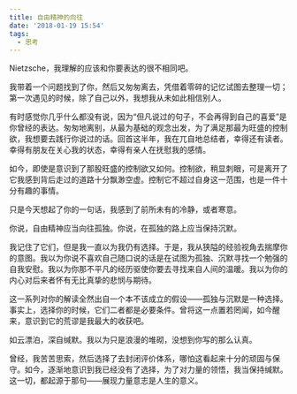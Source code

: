 ```yaml
---
title: 自由精神的向往
date: '2018-01-19 15:54'
tags:
  - 思考
---
```


Nietzsche，我理解的应该和你要表达的很不相同吧。

我带着一个问题找到了你，然后又匆匆离去，凭借着零碎的记忆试图去整理一切；第一次遇见的时候，除了自己以外，我想我从未如此相信别人。

有时感觉你几乎什么都没有说，因为“但凡说过的句子，不会再得到自己的喜爱”是你曾经的表达。匆匆地离别，从最为基础的观念出发，为了满足那最为旺盛的控制欲，我想要去践行你说过的话。回首这半年，我在兀自地总结者，幸得还有读者。幸得有朋友在关心我的状态，幸得有亲人在抚慰我的感情。

如今，即使是意识到了那股旺盛的控制欲又如何。控制欲，稍显刺眼，可是离开了它我感到背后走过的道路十分飘渺空虚。控制它不超过自身这一范围，也是一件十分有趣的事情。

只是今天想起了你的一句话，我感到了前所未有的冷静，或者寒意。

你说，自由精神应当向往孤独。你说，在孤独的路上应当保持沉默。

我记住了它们，但是我一直以为我仍有选择。于是，我从狭隘的经验视角去揣摩你的意图。我以为你说不喜欢自己随口说的话是在试图为孤独、沉默寻找一个勉强的自我安慰。我以为你那不平凡的经历驱使你要去寻找来自人间的温暖。我以为你的内心对后来者怀有无比真挚的悲悯与期待。

这一系列对你的解读全然出自一个本不该成立的假设——孤独与沉默是一种选择。事实上，选择你的时候，它们二者都是必要条件。曾将这一点置若罔闻，如今醒来，意识到它的荒谬是我最大的收获吧。

如云漂泊，深自缄默。我以为只是浪漫的堆砌，没想到你写的那么认真。

曾经，我苦苦思索，然后选择了去封闭评价体系，哪怕这看起来十分的顽固与保守。如今，逐渐地意识到我已经没有了选择，为了对力量的领悟，我当保持缄默。这一切，都起源于那句——展现力量意志是人生的意义。
